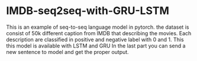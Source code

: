 # IMDB-seq2seq-with-GRU-LSTM
This is an example of seq-to-seq language model in pytorch.
the dataset is consist of 50k different caption from IMDB that describing the movies. Each description are classified in positive and negative label with 0 and 1.
This this model is available with LSTM and GRU 
In the last part you can send a new sentence to model and get the proper output.
